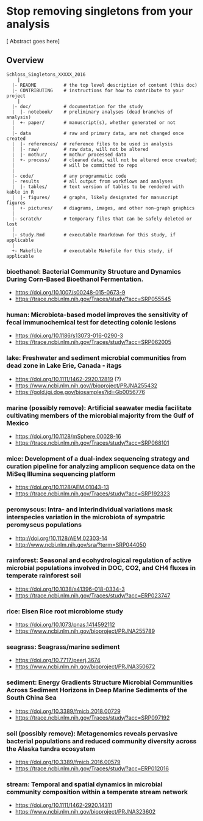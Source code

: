 Stop removing singletons from your analysis
=======

[ Abstract goes here]


Overview
--------

```
Schloss_Singletons_XXXXX_2016
	|
  |- README          # the top level description of content (this doc)
  |- CONTRIBUTING    # instructions for how to contribute to your project
	|
  |- doc/            # documentation for the study
  |  |- notebook/    # preliminary analyses (dead branches of analysis)
  |  +- paper/       # manuscript(s), whether generated or not
  |
  |- data            # raw and primary data, are not changed once created
  |  |- references/  # reference files to be used in analysis
  |  |- raw/         # raw data, will not be altered
  |  |- mothur/      # mothur processed data
  |  +- process/     # cleaned data, will not be altered once created;
  |                  # will be committed to repo
  |
  |- code/           # any programmatic code
  |- results         # all output from workflows and analyses
  |  |- tables/      # text version of tables to be rendered with kable in R
  |  |- figures/     # graphs, likely designated for manuscript figures
  |  +- pictures/    # diagrams, images, and other non-graph graphics
  |
  |- scratch/        # temporary files that can be safely deleted or lost
  |
  |- study.Rmd       # executable Rmarkdown for this study, if applicable
  |
  +- Makefile        # executable Makefile for this study, if applicable
```


### bioethanol: Bacterial Community Structure and Dynamics During Corn-Based Bioethanol Fermentation.
* https://doi.org/10.1007/s00248-015-0673-9
* https://trace.ncbi.nlm.nih.gov/Traces/study/?acc=SRP055545

### human: Microbiota-based model improves the sensitivity of fecal immunochemical test for detecting colonic lesions
* https://doi.org/10.1186/s13073-016-0290-3
* https://trace.ncbi.nlm.nih.gov/Traces/study/?acc=SRP062005

### lake: Freshwater and sediment microbial communities from dead zone in Lake Erie, Canada - itags
* https://doi.org/10.1111/1462-2920.12819 (?)
* https://www.ncbi.nlm.nih.gov//bioproject/PRJNA255432
* https://gold.jgi.doe.gov/biosamples?id=Gb0056776

### marine (possibly remove): Artificial seawater media facilitate cultivating members of the microbial majority from the Gulf of Mexico
* https://doi.org/10.1128/mSphere.00028-16
* https://trace.ncbi.nlm.nih.gov/Traces/study/?acc=SRP068101

### mice: Development of a dual-index sequencing strategy and curation pipeline for analyzing amplicon sequence data on the MiSeq Illumina sequencing platform
* https://doi.org/10.1128/AEM.01043-13
* https://trace.ncbi.nlm.nih.gov/Traces/study/?acc=SRP192323

### peromyscus: Intra- and interindividual variations mask interspecies variation in the microbiota of sympatric peromyscus populations
* http://doi.org/10.1128/AEM.02303-14
* http://www.ncbi.nlm.nih.gov/sra/?term=SRP044050

### rainforest: Seasonal and ecohydrological regulation of active microbial populations involved in DOC, CO2, and CH4 fluxes in temperate rainforest soil
* https://doi.org/10.1038/s41396-018-0334-3
* https://trace.ncbi.nlm.nih.gov/Traces/study/?acc=ERP023747

### rice: Eisen Rice root microbiome study
* https://doi.org/10.1073/pnas.1414592112
* https://www.ncbi.nlm.nih.gov/bioproject/PRJNA255789

### seagrass: Seagrass/marine sediment
* https://doi.org/10.7717/peerj.3674
* https://www.ncbi.nlm.nih.gov/bioproject/PRJNA350672

### sediment: Energy Gradients Structure Microbial Communities Across Sediment Horizons in Deep Marine Sediments of the South China Sea
* https://doi.org/10.3389/fmicb.2018.00729
* https://trace.ncbi.nlm.nih.gov/Traces/study/?acc=SRP097192

### soil (possibly remove): Metagenomics reveals pervasive bacterial populations and reduced community diversity across the Alaska tundra ecosystem
* https://doi.org/10.3389/fmicb.2016.00579
* https://trace.ncbi.nlm.nih.gov/Traces/study/?acc=ERP012016

### stream: Temporal and spatial dynamics in microbial community composition within a temperate stream network
* https://doi.org/10.1111/1462-2920.14311
* https://www.ncbi.nlm.nih.gov/bioproject/PRJNA323602
